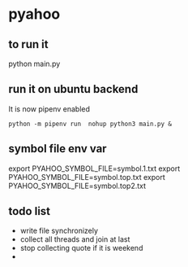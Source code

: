 # pyahoo

## to run it 
python main.py

## run it on ubuntu backend
It is now pipenv enabled  
```
python -m pipenv run  nohup python3 main.py &
```

## symbol file env var
export PYAHOO_SYMBOL_FILE=symbol.1.txt
export PYAHOO_SYMBOL_FILE=symbol.top.txt
export PYAHOO_SYMBOL_FILE=symbol.top2.txt

## todo list 
- write file synchronizely
- collect all threads and join at last
- stop collecting quote if it is weekend
- 